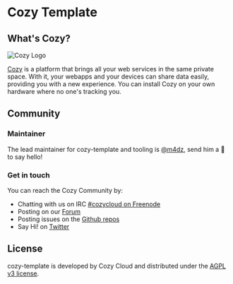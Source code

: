 Cozy Template
=============

What's Cozy?
------------

![Cozy Logo](https://cdn.rawgit.com/cozy/cozy-guidelines/master/templates/cozy_logo_small.svg)

[Cozy] is a platform that brings all your web services in the same private space.  With it, your webapps and your devices can share data easily, providing you with a new experience. You can install Cozy on your own hardware where no one's tracking you.


<!-- What's cozy-template?
---------------------

This repository is a client-side app skeleton for Cozy Cloud<sup>v3</sup>. We keep it up-to-date with our habits and best-practices. It allow you to bootstrap an app from scratch in a breeze.


Use it
------

### Step 1: clone the app

```sh
$ git clone \
  --origin=template \
  --depth=1 \
  https://github.com/cozy/cozy-template.git \
  my-app
```

### Step 2: customize templates resources

The [`my-app/.templates`](.templates) dir contains some templates you can use in your final repository. You should copy them to the root of your project (excepted the `.transifexrc` file). Be careful that those files contains some _vars_ you must replace to have the files fully functional:

- `<APP_NAME>`: the application name
- `<APP_SHORT_DESCRIPTION>`: a quick app description
- `<APP_CATEGORY>`: the app category (used in the cozy-bar apps navigation)
- `<APP_MAINTAINER>`: Github main maintainer username (don't forget `@` :))
- `<SLUG_TX>`: transifex app slug
- `<SLUG_GH>`: Github repository slug
- `<SLUG_NPM>`: NPM slug
- `<USERNAME_GH>`: Github username

Don't forget to update your LICENSE too if needed.

:warning: Concerning the application category, for now just `cozy` and `partners` are handled. Other categories will be handled soon, for now, you can let this field blank, it will be in the `others` category. If a category is empty, missing or not recognized, it will be `others` by default.

### Step 3: add your own repository

Go to https://github.com/new and create a new repository for your app. Then add it to your app:

```sh
$ git remote add \
  origin \
  https://github.com/<USERNAME_GH>/<SLUG_GH>.git
$ git commit -am "Initial commit for my-app"
$ git push -u origin master:master
```

### That's it :rocket:!

Congrats! Your app is now fully set. You can start coding in [`src`](src), and run it through a [cozy-stack](https://cozy.github.io/cozy-stack/).

You can find more informations about how to bootstrap a Cozy app in the [Cozy's app bootstrap<sup>v3</sup>](http://talks.m4dz.net/cozy-bootstrap-v3/) talk. -->


Community
---------

### Maintainer

The lead maintainer for cozy-template and tooling is [@m4dz](https://github.com/m4dz), send him a :beers: to say hello!


### Get in touch

You can reach the Cozy Community by:

- Chatting with us on IRC [#cozycloud on Freenode][freenode]
- Posting on our [Forum][forum]
- Posting issues on the [Github repos][github]
- Say Hi! on [Twitter][twitter]


License
-------

cozy-template is developed by Cozy Cloud and distributed under the [AGPL v3 license][agpl-3.0].


[cozy]: https://cozy.io "Cozy Cloud"
[agpl-3.0]: https://www.gnu.org/licenses/agpl-3.0.html
[freenode]: http://webchat.freenode.net/?randomnick=1&channels=%23cozycloud&uio=d4
[forum]: https://forum.cozy.io/
[github]: https://github.com/cozy/
[twitter]: https://twitter.com/mycozycloud
